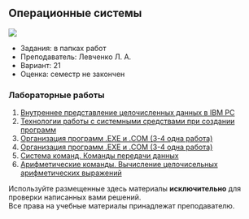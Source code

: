 ## Операционные системы

![](https://img.shields.io/badge/Programming%20lang-Assembler-informational?style=flat-square&logoColor=white&color=5194f0)

- Задания: в папках работ
- Преподаватель: Левченко Л. А.
- Вариант: 21 
- Оценка: семестр не закончен<br>

### Лабораторные работы
 1. [Внутреннее представление целочисленных данных в IBM PC](https://github.com/xairaven/kpi_labs/tree/main/2ndSemester/Operating%20Systems/Lab1)<br>
 2. [Технологии работы с системными средствами при создании программ](https://github.com/xairaven/KPI-Labs/tree/main/2ndSemester/Operating%20Systems/Lab2)<br>
 3. [Организация программ .EXE и .COM (3-4 одна работа)](https://github.com/xairaven/KPI-Labs/tree/main/2ndSemester/Operating%20Systems/Lab3-4)<br>
 4. [Организация программ .EXE и .COM (3-4 одна работа)](https://github.com/xairaven/KPI-Labs/tree/main/2ndSemester/Operating%20Systems/Lab3-4)<br>
 5. [Система команд. Команды передачи данных](https://github.com/xairaven/KPI-Labs/tree/main/2ndSemester/Operating%20Systems/Lab5)<br>
 6. [Арифметические команды. Вычисление целочисельных арифметических выражений](https://github.com/xairaven/KPI-Labs/tree/main/2ndSemester/Operating%20Systems/Lab6)<br>

Используйте размещенные здесь материалы **исключительно** для проверки написанных вами решений.<br>
Все права на учебные материалы принадлежат преподавателю.
